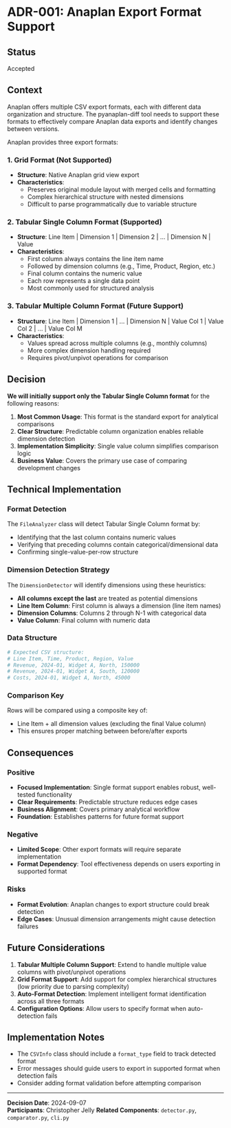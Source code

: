 # ADR-001: Anaplan Export Format Support

## Status
Accepted

## Context

Anaplan offers multiple CSV export formats, each with different data organization and structure. The pyanaplan-diff tool needs to support these formats to effectively compare Anaplan data exports and identify changes between versions.

Anaplan provides three export formats:

### 1. Grid Format (Not Supported)
- **Structure**: Native Anaplan grid view export
- **Characteristics**:
  - Preserves original module layout with merged cells and formatting
  - Complex hierarchical structure with nested dimensions
  - Difficult to parse programmatically due to variable structure

### 2. Tabular Single Column Format (Supported)
- **Structure**: Line Item | Dimension 1 | Dimension 2 | ... | Dimension N | Value
- **Characteristics**:
  - First column always contains the line item name
  - Followed by dimension columns (e.g., Time, Product, Region, etc.)
  - Final column contains the numeric value
  - Each row represents a single data point
  - Most commonly used for structured analysis

### 3. Tabular Multiple Column Format (Future Support)
- **Structure**: Line Item | Dimension 1 | ... | Dimension N | Value Col 1 | Value Col 2 | ... | Value Col M
- **Characteristics**:
  - Values spread across multiple columns (e.g., monthly columns)
  - More complex dimension handling required
  - Requires pivot/unpivot operations for comparison

## Decision

**We will initially support only the Tabular Single Column format** for the following reasons:

1. **Most Common Usage**: This format is the standard export for analytical comparisons
2. **Clear Structure**: Predictable column organization enables reliable dimension detection
3. **Implementation Simplicity**: Single value column simplifies comparison logic
4. **Business Value**: Covers the primary use case of comparing development changes

## Technical Implementation

### Format Detection
The `FileAnalyzer` class will detect Tabular Single Column format by:
- Identifying that the last column contains numeric values
- Verifying that preceding columns contain categorical/dimensional data
- Confirming single-value-per-row structure

### Dimension Detection Strategy
The `DimensionDetector` will identify dimensions using these heuristics:
- **All columns except the last** are treated as potential dimensions
- **Line Item Column**: First column is always a dimension (line item names)
- **Dimension Columns**: Columns 2 through N-1 with categorical data
- **Value Column**: Final column with numeric data

### Data Structure
```python
# Expected CSV structure:
# Line Item, Time, Product, Region, Value
# Revenue, 2024-01, Widget A, North, 150000
# Revenue, 2024-01, Widget A, South, 120000
# Costs, 2024-01, Widget A, North, 45000
```

### Comparison Key
Rows will be compared using a composite key of:
- Line Item + all dimension values (excluding the final Value column)
- This ensures proper matching between before/after exports

## Consequences

### Positive
- **Focused Implementation**: Single format support enables robust, well-tested functionality
- **Clear Requirements**: Predictable structure reduces edge cases
- **Business Alignment**: Covers primary analytical workflow
- **Foundation**: Establishes patterns for future format support

### Negative
- **Limited Scope**: Other export formats will require separate implementation
- **Format Dependency**: Tool effectiveness depends on users exporting in supported format

### Risks
- **Format Evolution**: Anaplan changes to export structure could break detection
- **Edge Cases**: Unusual dimension arrangements might cause detection failures

## Future Considerations

1. **Tabular Multiple Column Support**: Extend to handle multiple value columns with pivot/unpivot operations
2. **Grid Format Support**: Add support for complex hierarchical structures (low priority due to parsing complexity)
3. **Auto-Format Detection**: Implement intelligent format identification across all three formats
4. **Configuration Options**: Allow users to specify format when auto-detection fails

## Implementation Notes

- The `CSVInfo` class should include a `format_type` field to track detected format
- Error messages should guide users to export in supported format when detection fails
- Consider adding format validation before attempting comparison

---

**Decision Date**: 2024-09-07  
**Participants**: Christopher Jelly
**Related Components**: `detector.py`, `comparator.py`, `cli.py`
